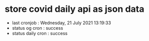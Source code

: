 # store covid daily api as json data

- last cronjob : Wednesday, 21 July 2021 13:19:33
- status og cron : success
- status daily cron : success
      
      